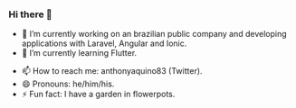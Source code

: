### Hi there 👋

<!-- **anthonyaquino83/anthonyaquino83** is a ✨ _special_ ✨ repository because its `README.md` (this file) appears on your GitHub profile. -->

<!-- Here are some ideas to get you started: -->

- 🔭 I’m currently working on an brazilian public company and developing applications with Laravel, Angular and Ionic.
- 🌱 I’m currently learning Flutter.
<!-- - 👯 I’m looking to collaborate on ... -->
<!-- - 🤔 I’m looking for help with ... -->
<!-- - 💬 Ask me about: ... -->
- 📫 How to reach me: anthonyaquino83 (Twitter).
- 😄 Pronouns: he/him/his.
- ⚡ Fun fact: I have a garden in flowerpots.

